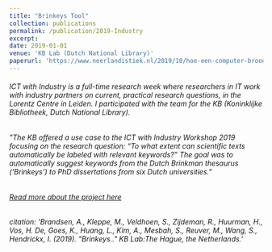 ```yaml
---
title: "Brinkeys Tool"
collection: publications
permalink: /publication/2019-Industry
excerpt: 
date: 2019-01-01
venue: 'KB Lab (Dutch National Library)'
paperurl: 'https://www.neerlandistiek.nl/2019/10/hoe-een-computer-broodjeaapverhalen-leert-categoriseren/'
---
```


###### ICT with Industry is a full-time research week where researchers in IT work with industry partners on current, practical research questions, in the Lorentz Centre in Leiden. I participated with the team for the KB (Koninklijke Bibliotheek, Dutch National Library). 

###### "The KB offered a use case to the ICT with Industry Workshop 2019 focusing on the research question: “To what extent can scientific texts automatically be labeled with relevant keywords?” The goal was to automatically suggest keywords from the Dutch Brinkman thesaurus (‘Brinkeys’) to PhD dissertations from six Dutch universities."

###### [Read more about the project here](https://lab.kb.nl/tool/brinkeys-tool)

###### citation: 'Brandsen, A., Kleppe, M., Veldhoen, S., Zijdeman, R., Huurman, H., Vos, H. De, Goes, K., Huang, L., Kim, A., Mesbah, S., Reuver, M., Wang, S., Hendrickx, I. (2019). &quot;Brinkeys..&quot; <i>KB Lab:The Hague, the Netherlands</i>.'
